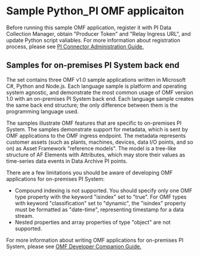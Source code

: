# Sample Python_PI OMF applicaiton  

Before running this sample OMF application, register it with PI Data Collection Manager, obtain "Producer Token" and "Relay Ingress URL", and update Python script valiables. For more information about registration process, please see [PI Connector Administration Guide.](https://techsupport.osisoft.com/Downloads/File/40489fc5-e515-4669-b185-8866a9f9f616)  


## Samples for on-premises PI System back end

The set contains three OMF v1.0 sample applications written in Microsoft C#, Python and Node.js. Each language sample is platform and operating system agnostic, and demonstrate the most common usage of OMF version 1.0 with an on-premises PI System back end. Each language sample creates the same back end structure; the only difference between them is the programming language used.

The samples illustrate OMF features that are specific to on-premises PI System. The samples demonstrate support for metadata, which is sent by OMF applications to the OMF ingress endpoint.  The metadata represents customer assets (such as plants, machines, devices, data I/O points, and so on) as Asset Framework "reference models". The model is a tree-like structure of AF Elements with Attributes, which may store their values as time-series data events in Data Archive PI points.

There are a few limitations you should be aware of developing OMF applications for on-premises PI System:  
- Compound indexing is not supported. You should specify only one OMF type property with the keyword "isindex" set to "true". For OMF types with keyword "classification" set to "dynamic", the "isindex" property must be formatted as "date-time", representing timestamp for a data stream.  
- Nested properties and array properties of type "object" are not supported.

For more information about writing OMF applications for on-premises PI System, please see [OMF Developer Companion Guide.](http://omf-companion-docs.osisoft.com)